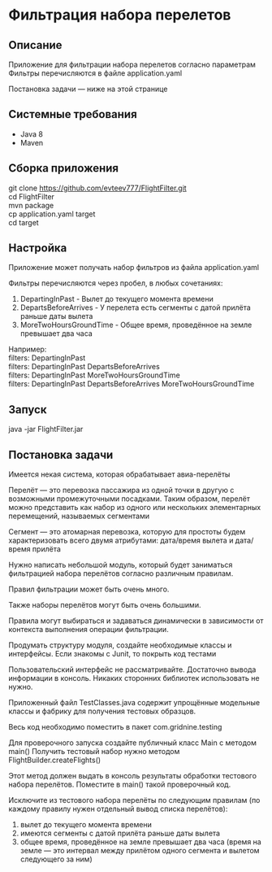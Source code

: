 # Фильтрация набора перелетов

## Описание 

Приложение для фильтрации набора перелетов согласно параметрам \
Фильтры перечисляются в файле application.yaml

Постановка задачи — ниже на этой странице

## Системные требования

- Java 8
- Maven

## Сборка приложения

git clone https://github.com/evteev777/FlightFilter.git \
cd FlightFilter \
mvn package \
cp application.yaml target \
cd target

## Настройка

Приложение может получать набор фильтров из файла application.yaml

Фильтры перечисляются через пробел, в любых сочетаниях:
1. DepartingInPast - Вылет до текущего момента времени
2. DepartsBeforeArrives - У перелета есть сегменты с датой прилёта раньше даты вылета
3. MoreTwoHoursGroundTime - Общее время, проведённое на земле превышает два часа 

Например: \
filters: DepartingInPast \
filters: DepartingInPast DepartsBeforeArrives \
filters: DepartingInPast MoreTwoHoursGroundTime \
filters: DepartingInPast DepartsBeforeArrives MoreTwoHoursGroundTime

## Запуск

java -jar FlightFilter.jar

## Постановка задачи

Имеется некая система, которая обрабатывает авиа-перелёты
 
Перелёт — это перевозка пассажира из одной точки в другую с возможными промежуточными посадками. 
Таким образом, перелёт можно представить как набор из одного или нескольких элементарных перемещений, называемых сегментами
 
Сегмент — это атомарная перевозка, которую для простоты будем характеризовать всего двумя атрибутами: дата/время вылета и дата/время прилёта

Нужно написать небольшой модуль, который будет заниматься фильтрацией набора перелётов согласно различным правилам. 

Правил фильтрации может быть очень много. 

Также наборы перелётов могут быть очень большими. 

Правила могут выбираться и задаваться динамически в зависимости от контекста выполнения операции фильтрации.

Продумать структуру модуля, создайте необходимые классы и интерфейсы. 
Если знакомы с Junit, то покрыть код тестами

Пользовательский интерфейс не рассматривайте. Достаточно вывода информации в консоль.
Никаких сторонних библиотек использовать не нужно.

Приложенный файл TestClasses.java содержит упрощённые модельные классы и фабрику для получения тестовых образцов. 

Весь код необходимо поместить в пакет com.gridnine.testing

Для проверочного запуска создайте публичный класс Main c методом main() 
Получить тестовый набор нужно методом FlightBuilder.createFlights()

Этот метод должен выдать в консоль результаты обработки тестового набора перелётов. 
Поместите в main() такой проверочный код. 

Исключите из тестового набора перелёты по следующим правилам (по каждому правилу нужен отдельный вывод списка перелётов):
1.	вылет до текущего момента времени
2.	имеются сегменты с датой прилёта раньше даты вылета
3.	общее время, проведённое на земле превышает два часа (время на земле — это интервал между прилётом одного сегмента и вылетом следующего за ним)
